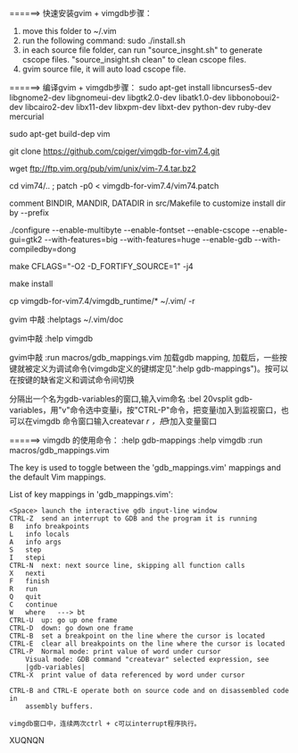 ======> 快速安装gvim + vimgdb步骤：
1. move this folder to ~/.vim
2. run the following command:
   sudo ./install.sh
3. in each source file folder, can run "source_insght.sh" to generate cscope files. "source_insight.sh clean" to clean cscope files.
4. gvim source file, it will auto load cscope file.




======> 编译gvim + vimgdb步骤：
sudo apt-get install libncurses5-dev libgnome2-dev libgnomeui-dev libgtk2.0-dev libatk1.0-dev libbonoboui2-dev libcairo2-dev libx11-dev libxpm-dev libxt-dev python-dev ruby-dev mercurial

sudo apt-get build-dep vim

git clone https://github.com/cpiger/vimgdb-for-vim7.4.git

wget ftp://ftp.vim.org/pub/vim/unix/vim-7.4.tar.bz2

cd vim74/..    ;  patch -p0 < vimgdb-for-vim7.4/vim74.patch 

comment BINDIR, MANDIR, DATADIR in src/Makefile to customize install dir by --prefix

./configure --enable-multibyte --enable-fontset --enable-cscope --enable-gui=gtk2 --with-features=big --with-features=huge       --enable-gdb --with-compiledby=dong 

make CFLAGS="-O2 -D_FORTIFY_SOURCE=1" -j4

make install

cp vimgdb-for-vim7.4/vimgdb_runtime/* ~/.vim/ -r

gvim 中敲  :helptags ~/.vim/doc 

gvim中敲   :help vimgdb

gvim中敲   :run macros/gdb_mappings.vim 加载gdb mapping, 加载后，一些按键就被定义为调试命令(vimgdb定义的键绑定见":help gdb-mappings")。按<F7>可以在按键的缺省定义和调试命令间切换

分隔出一个名为gdb-variables的窗口,输入vim命名 :bel 20vsplit gdb-variables，用"v"命令选中变量i，按"CTRL-P"命令，把变量i加入到监视窗口，也可以在vimgdb 命令窗口输入createvar *r ，把*r加入变量窗口




======> vimgdb 的使用命令：
:help gdb-mappings
:help vimgdb
:run macros/gdb_mappings.vim

The key <F7> is used to toggle between the 'gdb_mappings.vim' mappings and the
default Vim mappings.

List of key mappings in 'gdb_mappings.vim':

	<Space> launch the interactive gdb input-line window
	CTRL-Z  send an interrupt to GDB and the program it is running
	B	info breakpoints
	L	info locals
	A	info args
	S	step
	I	stepi
	CTRL-N	next: next source line, skipping all function calls
	X	nexti
	F	finish
	R	run
	Q	quit
	C	continue
	W	where	---> bt
	CTRL-U	up: go up one frame
	CTRL-D	down: go down one frame
	CTRL-B	set a breakpoint on the line where the cursor is located
	CTRL-E	clear all breakpoints on the line where the cursor is located
	CTRL-P	Normal mode: print value of word under cursor
		Visual mode: GDB command "createvar" selected expression, see
		|gdb-variables|
	CTRL-X	print value of data referenced by word under cursor

    CTRL-B and CTRL-E operate both on source code and on disassembled code in
        assembly buffers.

    vimgdb窗口中，连续两次ctrl + c可以interrupt程序执行。

XUQNQN

